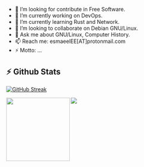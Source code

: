 - 🤔 I’m looking for contribute in Free Software.
- 🔭 I’m currently working on DevOps.
- 🌱 I’m currently learning Rust and Network.
- 👯 I’m looking to collaborate on Debian GNU/Linux.
- 💬 Ask me about GNU/Linux, Computer History.
- 📫 Reach me: esmaeelEE[AT]protonmail.com
- ⚡ Motto: ...

## :zap: Github Stats

[![GitHub Streak](http://github-readme-streak-stats.herokuapp.com?user=esmaeelE)](https://git.io/streak-stats)

<div>
  <img height="170" align="left" src="https://github-readme-stats.vercel.app/api?username=esmaeelE&theme=tokyonight&show_icons=false&count_private=true&show_icons=true" />
  <img src="https://github-readme-stats.vercel.app/api/top-langs/?username=esmaeelE&theme=tokyonight&langs_count=10&layout=compact" />
</div>
